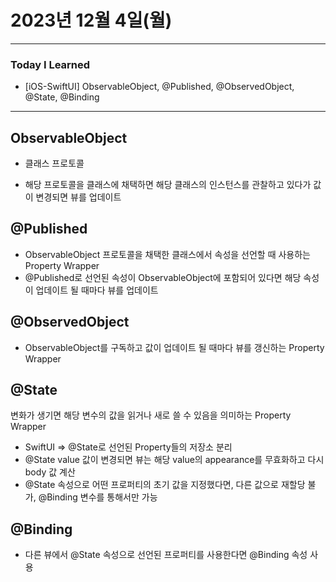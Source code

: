 # 2023년 12월 4일(월)

---

### Today I Learned 

- [iOS-SwiftUI] ObservableObject, @Published, @ObservedObject, @State, @Binding

----

## ObservableObject

- 클래스 프로토콜

- 해당 프로토콜을 클래스에 채택하면 해당 클래스의 인스턴스를 관찰하고 있다가 값이 변경되면 뷰를 업데이트



## @Published

- ObservableObject 프로토콜을 채택한 클래스에서 속성을 선언할 때 사용하는 Property Wrapper
- @Published로 선언된 속성이 ObservableObject에 포함되어 있다면 해당 속성이 업데이트 될 때마다 뷰를 업데이트

## @ObservedObject

- ObservableObject를 구독하고 값이 업데이트 될 때마다 뷰를 갱신하는 Property Wrapper

## @State

변화가 생기면 해당 변수의 값을 읽거나 새로 쓸 수 있음을 의미하는 Property Wrapper

- SwiftUI => @State로 선언된 Property들의 저장소 분리
- @State value 값이 변경되면 뷰는 해당 value의 appearance를 무효화하고 다시 body 값 계산
- @State 속성으로 어떤 프로퍼티의 초기 값을 지정했다면, 다른 값으로 재할당 불가, @Binding 변수를 통해서만 가능

## @Binding

- 다른 뷰에서 @State 속성으로 선언된 프로퍼티를 사용한다면 @Binding 속성 사용